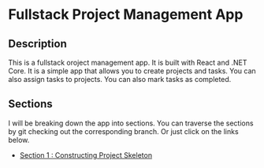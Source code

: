 # Fullstack Project Management App

## Description

This is a fullstack oroject management app. It is built with React and .NET Core. It is a simple app that allows you to create projects and tasks. You can also assign tasks to projects. You can also mark tasks as completed.

## Sections

I will be breaking down the app into sections. You can traverse the sections by git checking out the corresponding branch. Or just click on the links below.

* [Section 1 : Constructing Project Skeleton](https://github.com/muhammedzahitfullstack-react-dotnet-projectmanagementapp/tree/sec1)


